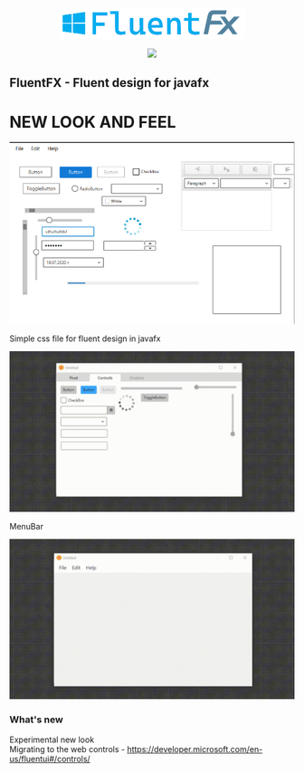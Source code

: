 <p align="center">
    <img src="./logo.png"/>
</div>

<p align="center">
    <a href="LICENSE">
      <img src="https://img.shields.io/badge/License-MIT-yellow.svg">
    </a>
</p>

## FluentFX - Fluent design for javafx

# NEW LOOK AND FEEL

<img src="./Experimental_look.png"/>

Simple css file for fluent design in javafx

![Gif](https://github.com/Ivan-Kalatchev/FluentFX/blob/master/Preview.gif?raw=true)

MenuBar

![Gif](https://github.com/Ivan-Kalatchev/FluentFX/blob/master/menu.gif?raw=true)

### What's new
Experimental new look <br>
Migrating to the web controls - https://developer.microsoft.com/en-us/fluentui#/controls/
